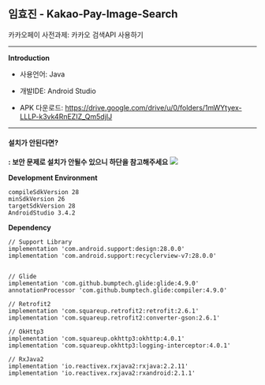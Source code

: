 ## **임효진 - Kakao-Pay-Image-Search**

카카오페이 사전과제:  카카오 검색API 사용하기

------

**Introduction**

- 사용언어: Java
- 개발IDE: Android Studio

- APK 다운로드: <https://drive.google.com/drive/u/0/folders/1mWYtyex-LLLP-k3vk4RnEZIZ_Qm5djIJ>

------

#### 설치가 안된다면?

**: 보안 문제로 설치가 안될수 있으니 하단을 참고해주세요**
![](./img/guid.png)

**Development Environment**

```
compileSdkVersion 28
minSdkVersion 26
targetSdkVersion 28
AndroidStudio 3.4.2
```

**Dependency**

```
// Support Library
implementation 'com.android.support:design:28.0.0'
implementation 'com.android.support:recyclerview-v7:28.0.0'


// Glide
implementation 'com.github.bumptech.glide:glide:4.9.0'
annotationProcessor 'com.github.bumptech.glide:compiler:4.9.0'

// Retrofit2
implementation 'com.squareup.retrofit2:retrofit:2.6.1'
implementation 'com.squareup.retrofit2:converter-gson:2.6.1'

// OkHttp3
implementation 'com.squareup.okhttp3:okhttp:4.0.1'
implementation 'com.squareup.okhttp3:logging-interceptor:4.0.1'

// RxJava2
implementation 'io.reactivex.rxjava2:rxjava:2.2.11'
implementation 'io.reactivex.rxjava2:rxandroid:2.1.1'
```

